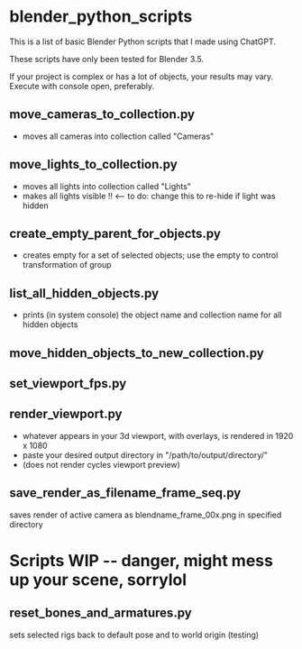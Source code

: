 # blender_python_scripts

This is a list of basic Blender Python scripts that I made using ChatGPT. 

These scripts have only been tested for Blender 3.5.

If your project is complex or has a lot of objects, your results may vary. Execute with console open, preferably.

## move_cameras_to_collection.py
- moves all cameras into collection called "Cameras"

## move_lights_to_collection.py
- moves all lights into collection called "Lights"
- makes all lights visible !! <-- to do: change this to re-hide if light was hidden

## create_empty_parent_for_objects.py
- creates empty for a set of selected objects; use the empty to control transformation of group

## list_all_hidden_objects.py
- prints (in system console) the object name and collection name for all hidden objects

## move_hidden_objects_to_new_collection.py

## set_viewport_fps.py

## render_viewport.py
- whatever appears in your 3d viewport, with overlays, is rendered in 1920 x 1080
- paste your desired output directory in "/path/to/output/directory/"
- (does not render cycles viewport preview)

## save_render_as_filename_frame_seq.py
saves render of active camera as blendname_frame_00x.png in specified directory

# Scripts WIP -- danger, might mess up your scene, sorrylol

## reset_bones_and_armatures.py
sets selected rigs back to default pose and to world origin (testing)

